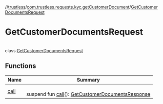 //[trustless](../../../index.md)/[com.trustless.requests.kyc.getCustomerDocument](../index.md)/[GetCustomerDocumentsRequest](index.md)

# GetCustomerDocumentsRequest

\
class [GetCustomerDocumentsRequest](index.md)

## Functions

| Name | Summary |
|---|---|
| [call](call.md) | <br>suspend fun [call](call.md)(): [GetCustomerDocumentsResponse](../-get-customer-documents-response/index.md) |
